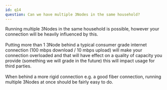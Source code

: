 ```yaml
---
id: q14
question: Can we have multiple 3Nodes in the same household?
---
```


Running multiple 3Nodes in the same household is possible, however your connection will be heavily influenced by this.
<br/>
<br/>
Putting more than 1 3Node behind a typical consumer grade internet connection (100 mbps download / 10 mbps upload) will make your connection overloaded and that will have effect on a quality of capacity you provide (something we will grade in the future) this will impact usage for third parties.
<br/>
<br/>
When behind a more rigid connection e.g. a good fiber connection, running multiple 3Nodes at once should be fairly easy to do. 